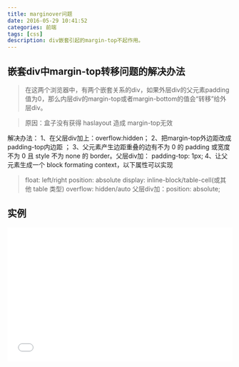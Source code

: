 ```yaml
---
title: marginover问题
date: 2016-05-29 10:41:52
categories: 前端
tags: [css]
description: div嵌套引起的margin-top不起作用。
---
```


## 嵌套div中margin-top转移问题的解决办法


>在这两个浏览器中，有两个嵌套关系的div，如果外层div的父元素padding值为0，那么内层div的margin-top或者margin-bottom的值会“转移”给外层div。

>原因：盒子没有获得 haslayout  造成 margin-top无效

解决办法：
1、在父层div加上：overflow:hidden；
2、把margin-top外边距改成padding-top内边距 ；
3、父元素产生边距重叠的边有不为 0 的 padding 或宽度不为 0 且 style 不为 none 的 border。父层div加： padding-top: 1px;
4、让父元素生成一个 block formating context，以下属性可以实现
>float: left/right
>position: absolute
>display: inline-block/table-cell(或其他 table 类型)
>overflow: hidden/auto
>父层div加：position: absolute;

## 实例

<iframe width="100%" height="300" src="//jsrun.net/jAZKp/embedded/all/light/" allowfullscreen="allowfullscreen" frameborder="0"></iframe>